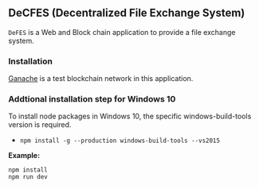 ## DeCFES (Decentralized File Exchange System)

`DeFES` is a Web and Block chain application to provide a file exchange system. 


### Installation
[Ganache](https://www.trufflesuite.com/ganache) is a test blockchain network in this application. 


### Addtional installation step for Windows 10
To install node packages in Windows 10, the specific windows-build-tools version is required.

* `npm install -g --production windows-build-tools --vs2015`


**Example:**
```Node 
npm install
npm run dev
